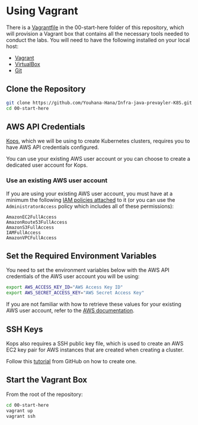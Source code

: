 # Using Vagrant

There is a [Vagrantfile](./Vagrantfile) in the 00-start-here folder of this repository, which will provision a Vagrant box that contains all the necessary tools needed to conduct the labs. You will need to have the following installed on your local host:

* [Vagrant](https://www.vagrantup.com/downloads.html)
* [VirtualBox](https://www.virtualbox.org/wiki/Downloads/)
* [Git](https://git-scm.com/book/en/v2/Getting-Started-Installing-Git)


## Clone the Repository

```bash
git clone https://github.com/Youhana-Hana/Infra-java-prevayler-K8S.git 
cd 00-start-here
```

## AWS API Credentials

[Kops](https://github.com/kubernetes/kops#kubernetes-operations-kops), which we will be using to create Kubernetes clusters, requires you to have AWS API credentials configured. 

You can use your existing AWS user account or you can choose to create a dedicated user account for Kops.

### Use an existing AWS user account

If you are using your existing AWS user account, you must have at a minimum the following [IAM policies attached](http://docs.aws.amazon.com/IAM/latest/UserGuide/access_policies_managed-using.html#policies_using-managed-console) to it (or you can use the `AdministratorAccess` policy which includes all of these permissions):

```console
AmazonEC2FullAccess
AmazonRoute53FullAccess
AmazonS3FullAccess
IAMFullAccess
AmazonVPCFullAccess
```

## Set the Required Environment Variables

You need to set the environment variables below with the AWS API credentials of the AWS user account you will be using:

```bash
export AWS_ACCESS_KEY_ID="AWS Access Key ID"
export AWS_SECRET_ACCESS_KEY="AWS Secret Access Key"
```

If you are not familiar with how to retrieve these values for your existing AWS user account, refer to the [AWS documentation](http://docs.aws.amazon.com/cli/latest/userguide/cli-chap-getting-set-up.html).

## SSH Keys

Kops also requires a SSH public key file, which is used to create an AWS EC2 key pair for AWS instances that are created when creating a cluster.

Follow this [tutorial](https://help.github.com/articles/generating-a-new-ssh-key-and-adding-it-to-the-ssh-agent/#platform-linux) from GitHub on how to create one.

## Start the Vagrant Box

From the root of the repository:

```bash
cd 00-start-here
vagrant up
vagrant ssh
```
